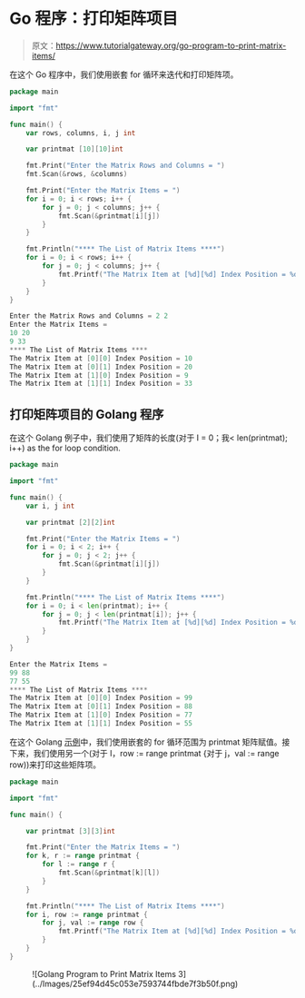 # Go 程序：打印矩阵项目

> 原文：<https://www.tutorialgateway.org/go-program-to-print-matrix-items/>

在这个 Go 程序中，我们使用嵌套 for 循环来迭代和打印矩阵项。

```go
package main

import "fmt"

func main() {
    var rows, columns, i, j int

    var printmat [10][10]int

    fmt.Print("Enter the Matrix Rows and Columns = ")
    fmt.Scan(&rows, &columns)

    fmt.Print("Enter the Matrix Items = ")
    for i = 0; i < rows; i++ {
        for j = 0; j < columns; j++ {
            fmt.Scan(&printmat[i][j])
        }
    }

    fmt.Println("**** The List of Matrix Items ****")
    for i = 0; i < rows; i++ {
        for j = 0; j < columns; j++ {
            fmt.Printf("The Matrix Item at [%d][%d] Index Position = %d\n", i, j, printmat[i][j])
        }
    }
}
```

```go
Enter the Matrix Rows and Columns = 2 2
Enter the Matrix Items =       
10 20
9 33
**** The List of Matrix Items ****
The Matrix Item at [0][0] Index Position = 10
The Matrix Item at [0][1] Index Position = 20
The Matrix Item at [1][0] Index Position = 9
The Matrix Item at [1][1] Index Position = 33
```

## 打印矩阵项目的 Golang 程序

在这个 Golang 例子中，我们使用了矩阵的长度(对于 I = 0；我< len(printmat); i++) as the for loop condition.

```go
package main

import "fmt"

func main() {
    var i, j int

    var printmat [2][2]int

    fmt.Print("Enter the Matrix Items = ")
    for i = 0; i < 2; i++ {
        for j = 0; j < 2; j++ {
            fmt.Scan(&printmat[i][j])
        }
    }

    fmt.Println("**** The List of Matrix Items ****")
    for i = 0; i < len(printmat); i++ {
        for j = 0; j < len(printmat[i]); j++ {
            fmt.Printf("The Matrix Item at [%d][%d] Index Position = %d\n", i, j, printmat[i][j])
        }
    }
}
```

```go
Enter the Matrix Items = 
99 88
77 55
**** The List of Matrix Items ****
The Matrix Item at [0][0] Index Position = 99
The Matrix Item at [0][1] Index Position = 88
The Matrix Item at [1][0] Index Position = 77
The Matrix Item at [1][1] Index Position = 55
```

在这个 Golang [示例](https://www.tutorialgateway.org/go-programs/)中，我们使用嵌套的 for 循环范围为 printmat 矩阵赋值。接下来，我们使用另一个(对于 I，row := range printmat {对于 j，val := range row))来打印这些矩阵项。

```go
package main

import "fmt"

func main() {

    var printmat [3][3]int

    fmt.Print("Enter the Matrix Items = ")
    for k, r := range printmat {
        for l := range r {
            fmt.Scan(&printmat[k][l])
        }
    }

    fmt.Println("**** The List of Matrix Items ****")
    for i, row := range printmat {
        for j, val := range row {
            fmt.Printf("The Matrix Item at [%d][%d] Index Position = %d\n", i, j, val)
        }
    }
}
```

<figure class="wp-block-image size-large">![Golang Program to Print Matrix Items 3](../Images/25ef94d45c053e7593744fbde7f3b50f.png)</figure>